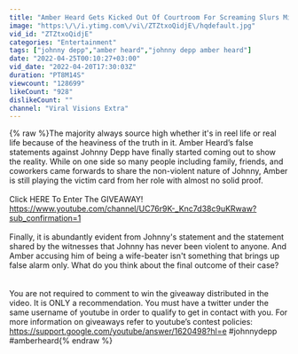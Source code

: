 ```yaml
---
title: "Amber Heard Gets Kicked Out Of Courtroom For Screaming Slurs Mid Trial...?!"
image: "https:\/\/i.ytimg.com\/vi\/ZTZtxoQidjE\/hqdefault.jpg"
vid_id: "ZTZtxoQidjE"
categories: "Entertainment"
tags: ["johnny depp","amber heard","johnny depp amber heard"]
date: "2022-04-25T00:10:27+03:00"
vid_date: "2022-04-20T17:30:03Z"
duration: "PT8M14S"
viewcount: "128699"
likeCount: "928"
dislikeCount: ""
channel: "Viral Visions Extra"
---
```

{% raw %}The majority always source high whether it's in reel life or real life because of the heaviness of the truth  in it. Amber Heard’s false statements against Johnny Depp have finally started coming out to show the  reality. While on one side so many people including family, friends, and coworkers came forwards to  share the non-violent nature of Johnny, Amber is still playing the victim card from her role with almost  no solid proof. <br /><br />Click HERE To Enter The GIVEAWAY! <br /><a rel="nofollow" target="blank" href="https://www.youtube.com/channel/UC76r9K-_Knc7d38c9uKRwaw?sub_confirmation=1">https://www.youtube.com/channel/UC76r9K-_Knc7d38c9uKRwaw?sub_confirmation=1</a> <br /><br />Finally, it is abundantly evident from Johnny's statement and the statement shared by the witnesses  that Johnny has never been violent to anyone. And Amber accusing him of being a wife-beater isn't  something that brings up false alarm only. What do you think about the final outcome of their case?<br /><br /><br />You are not required to comment to win the giveaway distributed in the video. It is ONLY a recommendation. You must have a twitter under the same username of youtube in order to qualify to get in contact with you. For more information on giveaways refer to youtube’s contest policies:  <br /><a rel="nofollow" target="blank" href="https://support.google.com/youtube/answer/1620498?hl=e">https://support.google.com/youtube/answer/1620498?hl=e</a> #johnnydepp #amberheard{% endraw %}
